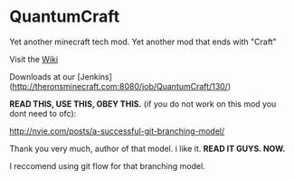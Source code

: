 QuantumCraft
============

Yet another minecraft tech mod. Yet another mod that ends with "Craft"


Visit the [Wiki](https://github.com/sammko/QuantumCraft/wiki)

Downloads at our [Jenkins] (http://theronsminecraft.com:8080/job/QuantumCraft/130/)

<b>READ THIS, USE THIS, OBEY THIS.</b> (if you do not work on this mod you dont need to ofc):

http://nvie.com/posts/a-successful-git-branching-model/

Thank you very much, author of that model. i like it.
<b>READ IT GUYS. NOW.</b>

I reccomend using git flow for that branching model.

